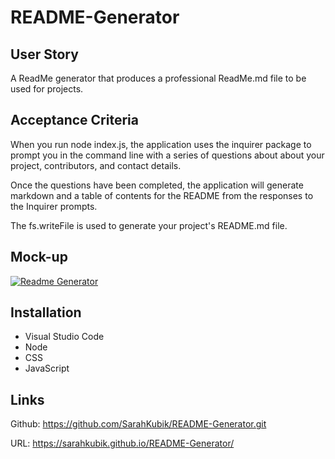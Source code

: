 # README-Generator

## User Story

A ReadMe generator that produces a professional ReadMe.md file to be used for projects.

## Acceptance Criteria

When you run node index.js, the application uses the inquirer package to prompt you in the command line with a series of questions about about your project, contributors, and contact details.

Once the questions have been completed, the application will generate markdown and a table of contents for the README from the responses to the Inquirer prompts.

The fs.writeFile is used to generate your project's README.md file.

## Mock-up

[![Readme Generator](https://res.cloudinary.com/marcomontalbano/image/upload/v1630992520/video_to_markdown/images/google-drive--1pp2PoVrxWOEIS1KRw2aVOhynU2l08PUZ-c05b58ac6eb4c4700831b2b3070cd403.jpg)](https://drive.google.com/file/d/1pp2PoVrxWOEIS1KRw2aVOhynU2l08PUZ/preview "Readme Generator")

## Installation

* Visual Studio Code
* Node
* CSS
* JavaScript

## Links

Github: <https://github.com/SarahKubik/README-Generator.git>

URL: <https://sarahkubik.github.io/README-Generator/>
